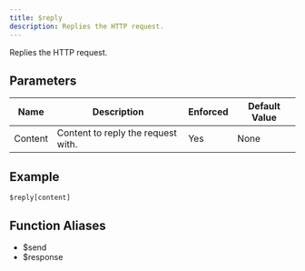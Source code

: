 ```yaml
---
title: $reply
description: Replies the HTTP request.
---
```


Replies the HTTP request.
## Parameters
|  Name   |            Description             | Enforced | Default Value |
|---------|------------------------------------|----------|---------------|
| Content | Content to reply the request with. | Yes      | None          |
## Example
```
$reply[content]
```
## Function Aliases
- $send
- $response